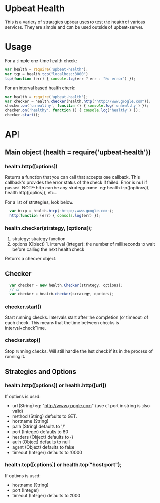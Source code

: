 # Upbeat Health

This is a variety of strategies upbeat uses to test the health of various services.
They are simple and can be used outside of upbeat-server.

# Usage

For a simple one-time health check:
```javascript
var health = require('upbeat-health');
var tcp = health.tcp("localhost:3000");
tcp(function (err) { console.log(err ? err : "No error") });
```

For an interval based health check:
```javascript
var health = require('upbeat-health');
var checker = health.checker(health.http("http://www.google.com"));
checker.on('unhealthy', function () { console.log('unhealthy') });
checker.on('healthy', function () { console.log('healthy') });
checker.start();
```

# API

## Main object (health = require('upbeat-health'))
### health.http([options])

Returns a function that you can call that accepts one callback.  This callback's 
provides the error status of the check if failed.  Error is null if passed. NOTE: http 
can be any strategy name. eg: health.tcp([options]), health.http([optios]), etc...

For a list of strategies, look below.


```javascript
  var http = health.http('http://www.google.com');
  http(function (err) { console.log(err) });
```

### health.checker(strategy, [options]);

  1. strategy: strategy function
  1. options (Object)
    1. interval (integer): the number of milliseconds to wait before calling the next health check

Returns a checker object.


## Checker

```javascript
  var checker = new health.Checker(strategy, options);
  // or
  var checker = health.checker(strategy, options);
```

### checker.start()

Start running checks.  Intervals start after the completion (or timeout) of each check.  This means that 
the time between checks is interval+checkTime.

### checker.stop()

Stop running checks.  Will still handle the last check if its in the process of running it.

## Strategies and Options

### health.http([options]) or health.http([url])

If options is used:
 
  * url (String) eg: "http://www.google.com" (use of port in string is also valid)
  * method (String) defaults to GET.
  * hostname (String)
  * path (String) defaults to '/'
  * port (Integer) defaults to 80
  * headers (Object) defaults to {}
  * auth (Object) defaults to null
  * agent (Object) defaults to false
  * timeout (Integer) defaults to 10000

### health.tcp([options]) or health.tcp("host:port");

If options is used:
   
  * hostname (String)
  * port (Integer)
  * timeout (Integer) defaults to 2000
